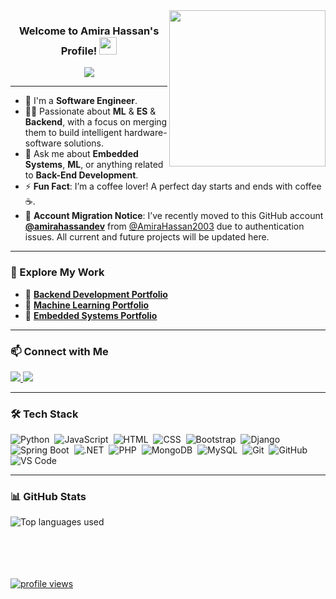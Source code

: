 <img width="250" align="right" src="https://c.tenor.com/_DOBjnGspYAAAAAM/code-coding.gif">

<h3 align="center">
  Welcome to Amira Hassan's Profile!
  <img src="https://media.giphy.com/media/hvRJCLFzcasrR4ia7z/giphy.gif" width="28">
</h3>

<p align="center">
  <a href="https://github.com/DenverCoder1/readme-typing-svg">
    <img src="https://readme-typing-svg.herokuapp.com?font=Fira+Code&size=22&pause=1000&color=f75c7e&center=true&vCenter=true&width=440&lines=Software+Engineer;Back+End+%2F+Machine+Learning+%2F+Embedded+Developer;Always+Learning+Something+New+%F0%9F%8C%8A">
  </a>
</p>

---

- 🏢 I'm a **Software Engineer**.
- 👨‍💻 Passionate about **ML** & **ES** & **Backend**, with a focus on merging them to build intelligent hardware-software solutions.
- 💬 Ask me about **Embedded Systems**, **ML**, or anything related to **Back-End Development**.
- ⚡ **Fun Fact**: I’m a coffee lover! A perfect day starts and ends with coffee ☕.
- 🔄 **Account Migration Notice**: I’ve recently moved to this GitHub account [**@amirahassandev**](https://github.com/amirahassandev) from [@AmiraHassan2003](https://github.com/AmiraHassan2003) due to authentication issues. All current and future projects will be updated here.

---

### 🚀 Explore My Work

- 🔧 [**Backend Development Portfolio**](https://amirahassandev.github.io/portfolio-backend/)
- 🤖 [**Machine Learning Portfolio**](https://amirahassandev.github.io/portfolio-machine/)
- 🔌 [**Embedded Systems Portfolio**](https://amirahassandev.github.io/portfolio-embedded/)

---

### 📫 Connect with Me

<a href="https://www.linkedin.com/in/amira-hassan-0371b3231/" target="_blank">
  <img src="https://img.shields.io/badge/-LinkedIn-0077B5?style=for-the-badge&logo=Linkedin&logoColor=white"/>
</a>
<a href="https://t.me/AmiraHassanSobhi" target="_blank">
  <img src="https://img.shields.io/badge/-Telegram-26A5E4?style=for-the-badge&logo=Telegram&logoColor=white"/>
</a>

---

### 🛠 Tech Stack

![Python](https://img.shields.io/badge/-Python-05122A?style=flat&logo=python)&nbsp;
![JavaScript](https://img.shields.io/badge/-JavaScript-05122A?style=flat&logo=javascript)&nbsp;
![HTML](https://img.shields.io/badge/-HTML-05122A?style=flat&logo=html5)&nbsp;
![CSS](https://img.shields.io/badge/-CSS-05122A?style=flat&logo=css3)&nbsp;
![Bootstrap](https://img.shields.io/badge/-Bootstrap-05122A?style=flat&logo=bootstrap)&nbsp;
![Django](https://img.shields.io/badge/-Django-05122A?style=flat&logo=django)&nbsp;
![Spring Boot](https://img.shields.io/badge/-Spring%20Boot-05122A?style=flat&logo=springboot)&nbsp;
![.NET](https://img.shields.io/badge/-.NET-05122A?style=flat&logo=dotnet)&nbsp;
![PHP](https://img.shields.io/badge/-PHP-05122A?style=flat&logo=php)&nbsp;
![MongoDB](https://img.shields.io/badge/-MongoDB-05122A?style=flat&logo=mongodb)&nbsp;
![MySQL](https://img.shields.io/badge/-MySQL-05122A?style=flat&logo=mysql)&nbsp;
![Git](https://img.shields.io/badge/-Git-05122A?style=flat&logo=git)&nbsp;
![GitHub](https://img.shields.io/badge/-GitHub-05122A?style=flat&logo=github)&nbsp;
![VS Code](https://img.shields.io/badge/-VS%20Code-05122A?style=flat&logo=visual-studio-code)&nbsp;

---

### 📊 GitHub Stats

<img align="left" src="https://github-readme-stats.vercel.app/api/top-langs/?username=amirahassandev&layout=compact&theme=radical" alt="Top languages used" />

<br><br><br><br><br>

<a href="https://komarev.com/ghpvc/?username=amirahassandev&style=for-the-badge">
    <img src="https://komarev.com/ghpvc/?username=amirahassandev&style=for-the-badge" alt="profile views">
</a>

